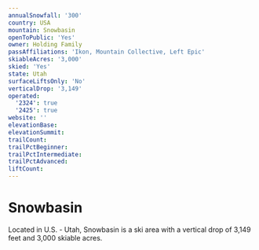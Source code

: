 ```yaml
---
annualSnowfall: '300'
country: USA
mountain: Snowbasin
openToPublic: 'Yes'
owner: Holding Family
passAffiliations: 'Ikon, Mountain Collective, Left Epic'
skiableAcres: '3,000'
skied: 'Yes'
state: Utah
surfaceLiftsOnly: 'No'
verticalDrop: '3,149'
operated:
  '2324': true
  '2425': true
website: ''
elevationBase:
elevationSummit:
trailCount:
trailPctBeginner:
trailPctIntermediate:
trailPctAdvanced:
liftCount:
---
```



# Snowbasin

Located in U.S. - Utah, Snowbasin is a ski area with a vertical drop of 3,149 feet and 3,000 skiable acres.
